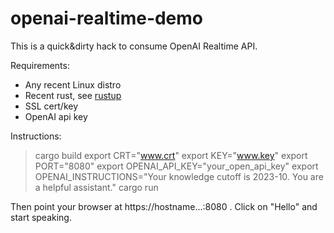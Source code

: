 # openai-realtime-demo

This is a quick&dirty hack to consume OpenAI Realtime API.

Requirements:
- Any recent Linux distro
- Recent rust, see [rustup](https://rustup.rs)
- SSL cert/key
- OpenAI api key

Instructions:
> cargo build
> export CRT="www.crt"
> export KEY="www.key"
> export PORT="8080"
> export OPENAI_API_KEY="your_open_api_key"
> export OPENAI_INSTRUCTIONS="Your knowledge cutoff is 2023-10. You are a helpful assistant."
> cargo run

Then point your browser at https://hostname...:8080 . Click on "Hello" and start speaking.
